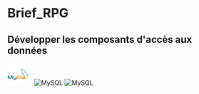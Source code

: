 # Brief_RPG
## Développer les composants d'accès aux données

![imgMySql](./profile/img/mysql.svg)&nbsp;&nbsp;  ![MySQL](https://img.shields.io/badge/mysql-%2300f.svg?style=for-the-badge&logo=mysql&logoColor=white)
                                                  ![MySQL](https://img.shields.io/badge/mysql-%2300f.svg?style=for-the-badge&logo=mysql&logoColor=white)
